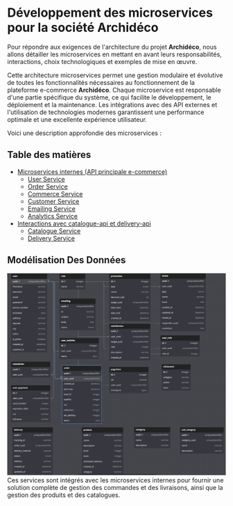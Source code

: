 # Développement des microservices pour la société Archidéco

Pour répondre aux exigences de l'architecture du projet **Archidéco**, nous allons détailler les microservices en mettant en avant leurs responsabilités, interactions, choix technologiques et exemples de mise en œuvre.

Cette architecture microservices permet une gestion modulaire et évolutive de toutes les fonctionnalités nécessaires au fonctionnement de la plateforme e-commerce **Archidéco**. Chaque microservice est responsable d'une partie spécifique du système, ce qui facilite le développement, le déploiement et la maintenance. Les intégrations avec des API externes et l'utilisation de technologies modernes garantissent une performance optimale et une excellente expérience utilisateur.

Voici une description approfondie des microservices :

## Table des matières

- [Microservices internes (API principale e-commerce)](#microservices-internes-api-principale-e-commerce)
  - [User Service](./ecommerce/user-service.md)
  - [Order Service](./ecommerce/order-service.md)
  - [Commerce Service](./ecommerce/commerce-service.md)
  - [Customer Service](./ecommerce/customer-service.md)
  - [Emailing Service](./ecommerce/emailing-service.md)
  - [Analytics Service](./ecommerce/analytics-service.md)
- [Interactions avec catalogue-api et delivery-api](#interactions-avec-catalogue-api-et-delivery-api)
  - [Catalogue Service](./catalogue.md)
  - [Delivery Service](./delivery.md)

## Modélisation Des Données

![Logo](../assets/Database.png)
Ces services sont intégrés avec les microservices internes pour fournir une solution complète de gestion des commandes et des livraisons, ainsi que la gestion des produits et des catalogues.